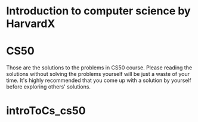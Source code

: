# Introduction to computer science by HarvardX
# CS50
Those are the solutions to the problems in CS50 course.
Please reading the solutions without solving the problems yourself will be
just a waste of your time. It's highly recommended that you come up with
a solution by yourself before exploring others' solutions.
# introToCs_cs50
